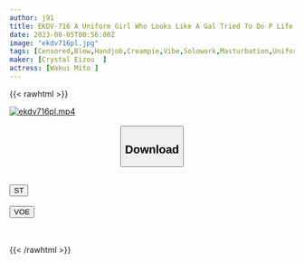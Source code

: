 ```yaml
---
author: j91
title: EKDV-716 A Uniform Girl Who Looks Like A Gal Tried To Do P Life With A Light Feeling... No Way I'm Addicted I Became A Reckless Woman Who Wants Her Uncle's Big Cock... Mito Wakui
date: 2023-08-05T00:56:00Z
image: "ekdv716pl.jpg"
tags: [Censored,Blow,Handjob,Creampie,Vibe,Solowork,Masturbation,Uniform,School Girls,Cunnilingus,Cowgirl,Facials,Finger Fuck,Electric Massager,Squirting,69,Loose Socks,Facesitting,Huge Cock,Back	 ]
maker: [Crystal Eizou  ]
actress: [Wakui Mito ]
---
```



{{< rawhtml >}}

<div class="video" data-videoid="eldyGroZ1mHoVO">
    <a href="javascript:;">
        <img src="https://my.j91.asia/posts/ekdv716pl/ekdv716pl.jpg" width="WIDTH" height="HEIGHT" alt="ekdv716pl.mp4" loading="lazy">
    </a>
</div>

<script type="text/javascript" src="https://j91.asia/asset/on-demand-st.js"></script>

<br>
  <link rel="stylesheet" href="https://j91.asia/asset/bs5.css">
  
  <center>
  <button class="btn btn-primary" type="button" data-bs-toggle="collapse" data-bs-target=".multi-collapse" aria-expanded="false" aria-controls="multiCollapseExample1 multiCollapseExample2"><h2>Download</h2></button></center>
</p>
<div class="row">
  <div class="col">
    <div class="collapse multi-collapse" id="multiCollapseExample1">
      <div class="card card-body">
	      	      <br>
<div class="buttons">  
<a href="https://streamtape.to/v/eldyGroZ1mHoVO"><button class="btn-hover color-3"><i class="fa fa-download"></i> ST</button></a></div>
    </div>
  </div>
</div>
  <div class="col">
    <div class="collapse multi-collapse" id="multiCollapseExample2">
      <div class="card card-body">
	      <br>
<div class="buttons">
    <a href="https://voe.sx/joaxhcuife1z"><button class="btn-hover color-9"><i class="fa fa-download"></i> VOE</button></a></div>
<br><br>
      </div>
    </div>
  </div>
</div>

{{< /rawhtml >}}